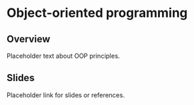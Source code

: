 
# Object-oriented programming

## Overview

Placeholder text about OOP principles.

## Slides

Placeholder link for slides or references.